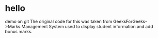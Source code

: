 # hello
demo on git
The original code for this was taken from GeeksForGeeks->Marks Management System used to display student information and add bonus marks.
